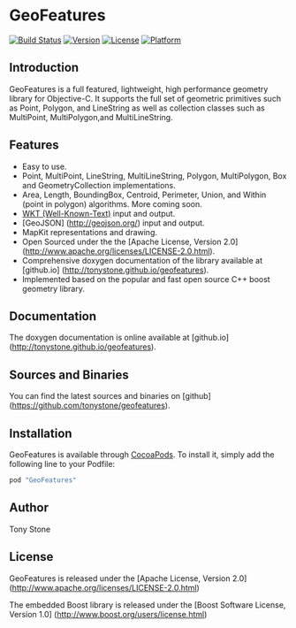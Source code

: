# GeoFeatures

[![Build Status](https://travis-ci.org/tonystone/geofeatures.svg)](https://travis-ci.org/tonystone/geofeatures)
[![Version](https://img.shields.io/cocoapods/v/GeoFeatures.svg?style=flat)](http://cocoapods.org/pods/GeoFeatures)
[![License](https://img.shields.io/cocoapods/l/GeoFeatures.svg?style=flat)](http://cocoapods.org/pods/GeoFeatures)
[![Platform](https://img.shields.io/cocoapods/p/GeoFeatures.svg?style=flat)](http://cocoapods.org/pods/GeoFeatures)

## Introduction

GeoFeatures is a full featured, lightweight, high performance geometry library for Objective-C.  It supports the full
 set of geometric primitives such as Point, Polygon, and LineString as well as collection classes such as MultiPoint, MultiPolygon,and MultiLineString.

## Features

- Easy to use.
- Point, MultiPoint, LineString, MultiLineString, Polygon, MultiPolygon, Box and GeometryCollection implementations.
- Area, Length, BoundingBox, Centroid, Perimeter, Union, and Within (point in polygon) algorithms.  More coming soon.
- [WKT (Well-Known-Text)](https://en.wikipedia.org/wiki/Well-known_text) input and output.
- [GeoJSON] (http://geojson.org/) input and output.
- MapKit representations and drawing.
- Open Sourced under the the [Apache License, Version 2.0] (http://www.apache.org/licenses/LICENSE-2.0.html).
- Comprehensive doxygen documentation of the library available at [github.io] (http://tonystone.github.io/geofeatures).
- Implemented based on the popular and fast open source C++ boost geometry library.
 
## Documentation

The doxygen documentation is online available at [github.io] (http://tonystone.github.io/geofeatures).

## Sources and Binaries

You can find the latest sources and binaries on [github] (https://github.com/tonystone/geofeatures).

## Installation

GeoFeatures is available through [CocoaPods](http://cocoapods.org). To install
it, simply add the following line to your Podfile:

```ruby
pod "GeoFeatures"
```
## Author

Tony Stone

## License

GeoFeatures is released under the [Apache License, Version 2.0] (http://www.apache.org/licenses/LICENSE-2.0.html)

The embedded Boost library is released under the [Boost Software License, Version 1.0] (http://www.boost.org/users/license.html)
